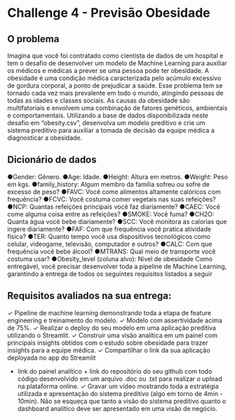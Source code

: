 #  Challenge 4 - Previsão Obesidade

## O problema
  Imagina que você foi contratado como cientista de dados de
  um hospital e tem o desafio de desenvolver um modelo de Machine Learning
  para auxiliar os médicos e médicas a prever se uma pessoa pode ter
  obesidade.
  A obesidade é uma condição médica caracterizada pelo acúmulo
  excessivo de gordura corporal, a ponto de prejudicar a saúde. Esse problema
  tem se tornado cada vez mais prevalente em todo o mundo, atingindo pessoas
  de todas as idades e classes sociais.
  As causas da obesidade são multifatoriais e envolvem uma combinação de fatores genéticos,
  ambientais e comportamentais.
  Utilizando a base de dados disponibilizada neste desafio em
  “obesity.csv”, desenvolva um modelo preditivo e crie um sistema preditivo para
  auxiliar a tomada de decisão da equipe médica a diagnosticar a obesidade.

## Dicionário de dados
  ●Gender: Gênero.
  ●Age: Idade.
  ●Height: Altura em metros.
  ●Weight: Peso em kgs.
  ●family_history: Algum membro da família sofreu ou sofre de excesso de
  peso?
  ●FAVC: Você come alimentos altamente calóricos com frequência?
  ●FCVC: Você costuma comer vegetais nas suas refeições?
  ●NCP: Quantas refeições principais você faz diariamente?
  ●CAEC: Você come alguma coisa entre as refeições?
  ●SMOKE: Você fuma?
  ●CH2O: Quanta água você bebe diariamente?
  ●SCC: Você monitora as calorias que ingere diariamente?
  ●FAF: Com que frequência você pratica atividade física?
  ●TER: Quanto tempo você usa dispositivos tecnológicos como celular,
  videogame, televisão, computador e outros?
  ●CALC: Com que frequência você bebe álcool?
  ●MTRANS: Qual meio de transporte você costuma usar?
  ●Obesity_level (coluna alvo): Nível de obesidade
  Como entregável, você precisar desenvolver toda a pipeline de Machine
  Learning, garantindo a entrega de todos os seguintes requisitos listados a seguir

## Requisitos avaliados na sua entrega:

  ✓ Pipeline de machine learning demonstrando toda a etapa de feature
  engineering e treinamento do modelo.
  ✓ Modelo com assertividade acima de 75%.
  ✓ Realizar o deploy do seu modelo em uma aplicação preditiva
  utilizando o Streamlit.
  ✓ Construir uma visão analítica em um painel com principais insights
  obtidos com o estudo sobre obesidade para trazer insights para a
  equipe médica.
  ✓ Compartilhar o link da sua aplicação deployada no app do Streamlit
  + link do painel analítico + link do repositório do seu github com todo
  código desenvolvido em um arquivo .doc ou .txt para realizar o
  upload na plataforma online.
  ✓ Gravar um vídeo mostrando toda a estratégia utilizada e apresentação do
  sistema preditivo (algo em torno de 4min - 10min). Não se esqueça que
  tanto a visão do sistema preditivo quanto o dashboard analítico deve
  ser apresentado em uma visão de negócio.

